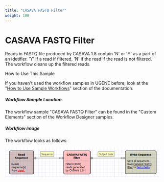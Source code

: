 ```yaml
---
title: "CASAVA FASTQ Filter"
weight: 100
---
```



# CASAVA FASTQ Filter

Reads in FASTQ file produced by CASAVA 1.8 contain 'N' or 'Y' as a part of an idetifier. 'Y' if a read if filtered, 'N' if the read if the read is not filtered. The workflow cleans up the filtered reads.

How to Use This Sample

If you haven't used the workflow samples in UGENE before, look at the "[How to Use Sample Workflows](how-to-use-sample-workflows.md)" section of the documentation.

##### Workflow Sample Location

The workflow sample "CASAVA FASTQ Filter" can be found in the "Custom Elements" section of the Workflow Designer samples.

##### Workflow Image

The workflow looks as follows:


![](/images/65930264/65930265.png)
